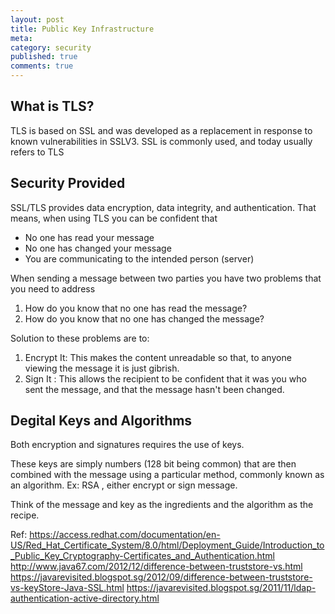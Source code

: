 ```yaml
---
layout: post
title: Public Key Infrastructure
meta: 
category: security
published: true
comments: true
---
```



What is TLS?
------------

TLS is based on SSL and was developed as a replacement in response to known vulnerabilities in SSLV3.
SSL is commonly used, and today usually refers to TLS

Security Provided
------------------

SSL/TLS provides data encryption, data integrity, and authentication.
That means, when using TLS you can be confident that 
- No one has read your message
- No one has changed your message
- You are communicating to the intended person (server)

When sending a message between two parties you have two problems that you need to address
1. How do you know that no one has read the message?
2. How do you know that no one has changed the message?

Solution to these problems are to:
1. Encrypt It: This makes the content unreadable so that, to anyone viewing the message it is just gibrish.
2. Sign It : This allows the recipient to be confident that it was you who sent the message, and that the message hasn't been changed.

Degital Keys and Algorithms
---------------------------

Both encryption and signatures requires the use of keys.

These keys are simply numbers (128 bit being common) that are then combined with the message using a particular method, commonly known as an algorithm.  Ex: RSA , either encrypt or sign message.

Think of the message and key as the ingredients and the algorithm as the recipe.


Ref:
https://access.redhat.com/documentation/en-US/Red_Hat_Certificate_System/8.0/html/Deployment_Guide/Introduction_to_Public_Key_Cryptography-Certificates_and_Authentication.html
http://www.java67.com/2012/12/difference-between-truststore-vs.html
https://javarevisited.blogspot.sg/2012/09/difference-between-truststore-vs-keyStore-Java-SSL.html
https://javarevisited.blogspot.sg/2011/11/ldap-authentication-active-directory.html


